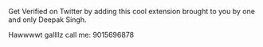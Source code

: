 Get Verified on Twitter by adding this cool extension brought to you by one and only Deepak Singh.

Hawwwwt gallllz call me: 9015696878
